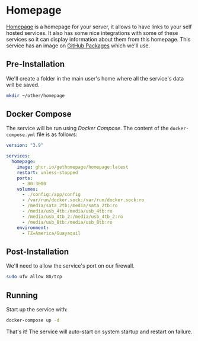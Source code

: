 # Homepage

[Homepage](https://github.com/benphelps/homepage) is a homepage for your server, it allows to have links to your self hosted services. It also has some nice integrations with some of these services so it can display information about them from this homepage. This service has an image on [GitHub Packages](https://github.com/benphelps/homepage/pkgs/container/homepage) which we'll use.

## Pre-Installation

We'll create a folder in the main user's home where all the service's data will be saved.

```bash
mkdir ~/other/homepage
```

## Docker Compose

The service will be run using *Docker Compose*. The content of the `docker-compose.yml` file is as follows:

```yaml
version: "3.9"

services:
  homepage:
    image: ghcr.io/gethomepage/homepage:latest
    restart: unless-stopped
    ports:
      - 80:3000
    volumes:
      - ./config:/app/config
      - /var/run/docker.sock:/var/run/docker.sock:ro
      - /media/sata_2tb:/media/sata_2tb:ro
      - /media/usb_4tb:/media/usb_4tb:ro
      - /media/usb_4tb_2:/media/usb_4tb_2:ro
      - /media/usb_8tb:/media/usb_8tb:ro
    environment:
      - TZ=America/Guayaquil
```

## Post-Installation

We'll need to allow the service's port on our firewall.

```bash
sudo ufw allow 80/tcp
```

## Running

Start up the service with:

```bash
docker-compose up -d
```

That's it! The service will auto-start on system startup and restart on failure.
